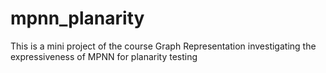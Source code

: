 # mpnn_planarity
This is a mini project of the course Graph Representation investigating the expressiveness of MPNN for planarity testing
